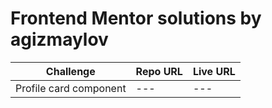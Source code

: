 # Frontend Mentor solutions by agizmaylov
|Challenge|Repo URL|Live URL|
|---|---|---|
|Profile card component|---|---|
